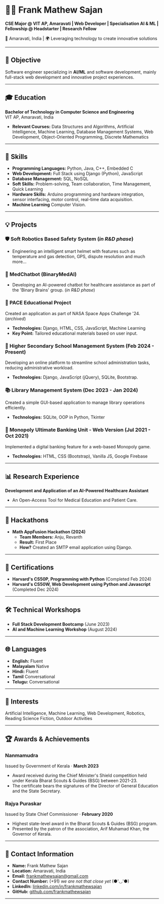 # 👨‍💻 Frank Mathew Sajan

**CSE Major @ VIT AP, Amaravati | Web Developer | Specialisation AI & ML | Fellowship @ Headstarter | Research Fellow**

📍 Amaravati, India | 🌍 Leveraging technology to create innovative solutions

---

## 🎯 Objective

Software engineer specializing in **AI/ML** and software development, mainly full-stack web development and innovative project experiences.

---

## 🎓 Education

**Bachelor of Technology in Computer Science and Engineering**  
VIT AP, Amaravati, India  
- **Relevant Courses:** Data Structures and Algorithms, Artificial Intelligence, Machine Learning, Database Management Systems, Web Development, Object-Oriented Programming, Discrete Mathematics
---

## 🌟 Skills

- **Programming Languages:** Python, Java, C++, Embedded C  
- **Web Development:** Full Stack using Django (Python), JavaScript  
- **Database Management:** SQL, NoSQL  
- **Soft Skills:** Problem-solving, Team collaboration, Time Management, Quick Learning
- **Hardware Skills:** Arduino programming and hardware integration, sensor interfacing, motor control, real-time data acquisition.
- **Machine Learning** Computer Vision.

---

## 💡 Projects

### 🛡️ Soft Robotics Based Safety System  (_in R&D phase_)
- Engineering an intelligent smart helmet with features such as temperature and gas detection, GPS, dispute resolution and much more...

### 🤖 MedChatbot (BinaryMedAI)  
- Developing an AI-powered chatbot for healthcare assistance as part of the 'Binary Brains' group. (_in R&D phase_)

### 📝 PACE Educational Project  
Created an application as part of NASA Space Apps Challenge '24. (_archived_)
- **Technologies:** Django, HTML, CSS, JavaScript, Machine Learning
- **Key Point:** Tailored educational materials based on user input.  

### 🔧 Higher Secondary School Management System (Feb 2024 - Present)  
Developing an online platform to streamline school administration tasks, reducing administrative workload.  
- **Technologies:** Django, JavaScript (jQuery), SQLite, Bootstrap.

### 📚 Library Management System (Dec 2023 - Jan 2024)  
Created a simple GUI-based application to manage library operations efficiently.  
- **Technologies:** SQLite, OOP in Python, Tkinter

### 🏦 Monopoly Ultimate Banking Unit - Web Version (Jul 2021 - Oct 2021)  
Implemented a digital banking feature for a web-based Monopoly game.  
- **Technologies:** HTML, CSS (Bootstrap), Vanilla JS, Google Firebase


---

## 📊 Research Experience

**Development and Application of an AI-Powered Healthcare Assistant**  
- An Open-Access Tool for Medical Education and Patient Care.

---

## 🏅 Hackathons

- **Math AppFusion Hackathon (2024)**  
  - **Team Members:** Anju, Revanth  
  - **Result:** First Place
  - **How?** Created an SMTP email application using Django.

---

## 🌱 Certifications

- **Harvard's CS50P, Programming with Python** (Completed Feb 2024)  
- **Harvard's CS50W, Web Development using Python and Javascript** (Completed Dec 2024)

---

## 🛠️ Technical Workshops

- **Full Stack Development Bootcamp** (June 2023)  
- **AI and Machine Learning Workshop** (August 2024)

---

## 🌐 Languages

- **English:** Fluent
- **Malayalam** Native
- **Hindi:** Fluent
- **Tamil** Conversational  
- **Telugu:** Conversational

---


## 🌱 Interests

Artificial Intelligence, Machine Learning, Web Development, Robotics, Reading Science Fiction, Outdoor Activities

---

## 🏆 Awards & Achievements

### Nanmamudra  
Issued by Government of Kerala · **March 2023**
- Award received during the Chief Minister's Shield competition held under Kerala Bharat Scouts & Guides (BSG) between 2021-23.
- The certificate bears the signatures of the Director of General Education and the State Secretary.

### Rajya Puraskar  
Issued by State Chief Commissioner · **February 2020** 
- Highest state-level award in the Bharat Scouts & Guides (BSG) program.
- Presented by the patron of the association, Arif Muhamad Khan, the Governor of Kerala.

---
  
## 📧 Contact Information

- **Name:** Frank Mathew Sajan  
- **Location:** Amaravati, India
- **Email:** [frankmathewsajan@gmail.com](mailto:frankmathewsajan@gmail.com)  
- **Contact Number:** (+91) _we are not that close yet_ (●'◡'●)
- **LinkedIn:** [linkedin.com/in/frankmathewsajan](https://linkedin.com/in/frankmathewsajan)  
- **GitHub:** [github.com/frankmathewsajan](https://github.com/frankmathewsajan)  

---

